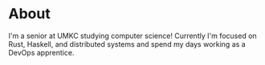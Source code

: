 # About

I'm a senior at UMKC studying computer science! Currently I'm focused on Rust, Haskell, and distributed systems and spend my days working as a DevOps apprentice.
